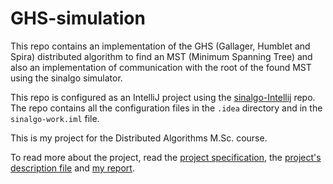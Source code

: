 # GHS-simulation

This repo contains an implementation of the GHS (Gallager, Humblet and Spira) distributed algorithm to find an MST (Minimum Spanning Tree) and also an implementation of communication with the root of the found MST using the sinalgo simulator.

This repo is configured as an IntelliJ project using the [sinalgo-Intellij](https://github.com/shimitapiro/sinalgo-Intellij) repo. The repo contains all the configuration files in the `.idea` directory and in the `sinalgo-work.iml` file.

This is my project for the Distributed Algorithms M.Sc. course.

To read more about the project, read the [project specification](./Project%20Specification.pdf), the [project's description file](./src/projects/mmn15/description.txt) and [my report](./report/Distributed%20Algorithms%20Project.pdf).
